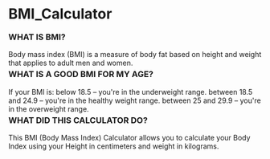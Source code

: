 # BMI_Calculator

<h3 style="margin-top: 4px;">WHAT IS BMI?</h3>
Body mass index (BMI) is a measure of body fat based on height and weight that
applies to adult men and women.

<h3 style="margin-top: 4px;">WHAT IS A GOOD BMI FOR MY AGE?</h3>
If your BMI is: below 18.5 – you're in the underweight range. between 18.5 and
24.9 – you're in the healthy weight range. between 25 and 29.9 – you're in the
overweight range.

<h3 style="margin-top: 4px;">WHAT DID THIS CALCULATOR DO?</h3>
This BMI (Body Mass Index) Calculator allows you to calculate your Body Index using your Height in centimeters and weight in kilograms.
